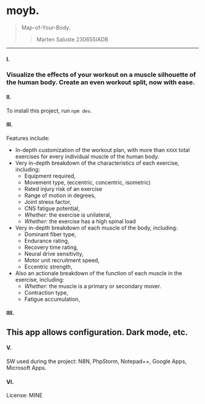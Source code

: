 # moyb.
> Map-of-Your-Body.
>> Marten Saluste 230655IADB
---
#### I.
### Visualize the effects of your workout on a muscle silhouette of the human body. Create an even workout split, now with ease.
#### II.
To install this project, run `npm dev`.
#### III.
Features include:
- In-depth customization of the workout plan, with more than `XXXX` total exercises for every individual muscle of the human body.
- Very in-depth breakdown of the characteristics of each exercise, including:
    - Equipment required,
    - Movement type, (eccentric, concentric, isometric)
    - Rated injury risk of an exercise
    - Range of motion in degrees,
    - Joint stress factor,
    - CNS fatigue potential,
    - *Whether:* the exercise is unilateral,
    - *Whether:* the exercise has a high spinal load
- Very in-depth breakdown of each muscle of the body, including:
    - Dominant fiber type,
    - Endurance rating,
    - Recovery time rating,
    - Neural drive sensitivity,
    - Motor unit recruitment speed,
    - Eccentric strength,
- Also an actionale breakdown of the function of each muscle in the exercise, including:
    - *Whether:* the muscle is a primary or secondary mover.
    - Contraction type,
    - Fatigue accumulation,

#### IIII.
This app allows configuration.
Dark mode, etc.
---
#### V.
SW used during the project: N8N, PhpStorm, Notepad++, Google Apps, Microsoft Apps.

#### VI.
License: MINE